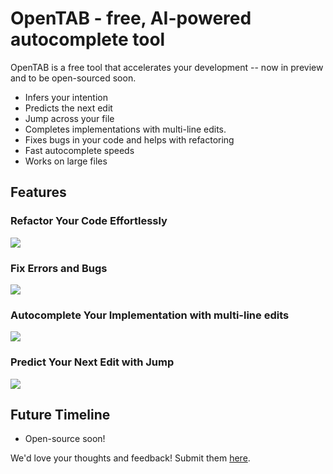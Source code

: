 # OpenTAB - free, AI-powered autocomplete tool

OpenTAB is a free tool that accelerates your development -- now in preview and to be open-sourced soon.     
* Infers your intention
* Predicts the next edit 
* Jump across your file
* Completes implementations with multi-line edits.
* Fixes bugs in your code and helps with refactoring
* Fast autocomplete speeds
* Works on large files

## Features

### Refactor Your Code Effortlessly

![](https://media.githubusercontent.com/media/tab-research-preview/tab-research-preview/refs/heads/main/refactor.gif)

### Fix Errors and Bugs

![](https://media.githubusercontent.com/media/tab-research-preview/tab-research-preview/refs/heads/main/debug.gif)

### Autocomplete Your Implementation with multi-line edits

![](https://media.githubusercontent.com/media/tab-research-preview/tab-research-preview/refs/heads/main/implement.gif)

### Predict Your Next Edit with Jump 

![](https://media.githubusercontent.com/media/tab-research-preview/tab-research-preview/refs/heads/main/jump.gif)

## Future Timeline
* Open-source soon!

We'd love your thoughts and feedback! Submit them [here](https://form.typeform.com/to/JU7nSEjz).
